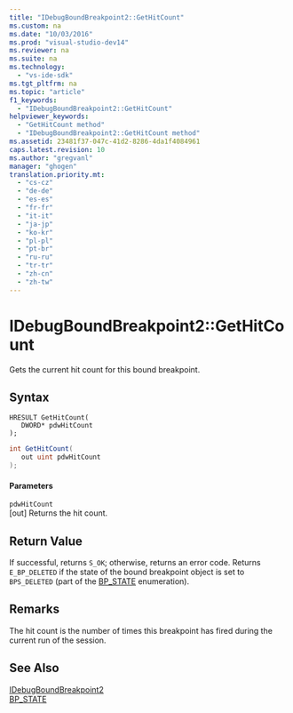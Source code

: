 ```yaml
---
title: "IDebugBoundBreakpoint2::GetHitCount"
ms.custom: na
ms.date: "10/03/2016"
ms.prod: "visual-studio-dev14"
ms.reviewer: na
ms.suite: na
ms.technology: 
  - "vs-ide-sdk"
ms.tgt_pltfrm: na
ms.topic: "article"
f1_keywords: 
  - "IDebugBoundBreakpoint2::GetHitCount"
helpviewer_keywords: 
  - "GetHitCount method"
  - "IDebugBoundBreakpoint2::GetHitCount method"
ms.assetid: 23481f37-047c-41d2-8286-4da1f4084961
caps.latest.revision: 10
ms.author: "gregvanl"
manager: "ghogen"
translation.priority.mt: 
  - "cs-cz"
  - "de-de"
  - "es-es"
  - "fr-fr"
  - "it-it"
  - "ja-jp"
  - "ko-kr"
  - "pl-pl"
  - "pt-br"
  - "ru-ru"
  - "tr-tr"
  - "zh-cn"
  - "zh-tw"
---
```

# IDebugBoundBreakpoint2::GetHitCount
Gets the current hit count for this bound breakpoint.  
  
## Syntax  
  
```cpp#  
HRESULT GetHitCount(   
   DWORD* pdwHitCount  
);  
```  
  
```c#  
int GetHitCount(   
   out uint pdwHitCount  
);  
```  
  
#### Parameters  
 `pdwHitCount`  
 [out] Returns the hit count.  
  
## Return Value  
 If successful, returns `S_OK`; otherwise, returns an error code. Returns `E_BP_DELETED` if the state of the bound breakpoint object is set to `BPS_DELETED` (part of the [BP_STATE](../extensibility/bp_state.md) enumeration).  
  
## Remarks  
 The hit count is the number of times this breakpoint has fired during the current run of the session.  
  
## See Also  
 [IDebugBoundBreakpoint2](../extensibility/idebugboundbreakpoint2.md)   
 [BP_STATE](../extensibility/bp_state.md)